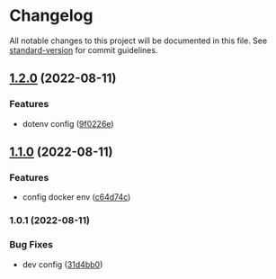 # Changelog

All notable changes to this project will be documented in this file. See [standard-version](https://github.com/conventional-changelog/standard-version) for commit guidelines.

## [1.2.0](https://github.com/alansferreira/oggram/compare/v1.1.0...v1.2.0) (2022-08-11)


### Features

* dotenv config ([9f0226e](https://github.com/alansferreira/oggram/commit/9f0226e672a30fdc4f3a30d32a3ca59ee040a0b9))

## [1.1.0](https://github.com/alansferreira/oggram/compare/v1.0.1...v1.1.0) (2022-08-11)


### Features

* config docker env ([c64d74c](https://github.com/alansferreira/oggram/commit/c64d74c8921d7fac7353d54e4cb11b1c9854cdc4))

### 1.0.1 (2022-08-11)


### Bug Fixes

* dev config ([31d4bb0](https://github.com/alansferreira/oggram/commit/31d4bb0098adc9e161885e80ef7db898f46ef59d))
